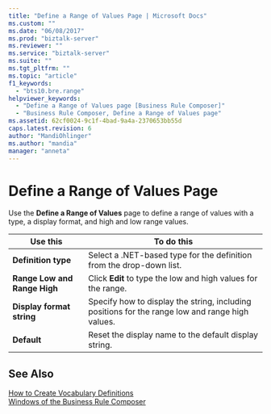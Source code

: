 ```yaml
---
title: "Define a Range of Values Page | Microsoft Docs"
ms.custom: ""
ms.date: "06/08/2017"
ms.prod: "biztalk-server"
ms.reviewer: ""
ms.service: "biztalk-server"
ms.suite: ""
ms.tgt_pltfrm: ""
ms.topic: "article"
f1_keywords: 
  - "bts10.bre.range"
helpviewer_keywords: 
  - "Define a Range of Values page [Business Rule Composer]"
  - "Business Rule Composer, Define a Range of Values page"
ms.assetid: 62cf0024-9c1f-4bad-9a4a-2370653bb55d
caps.latest.revision: 6
author: "MandiOhlinger"
ms.author: "mandia"
manager: "anneta"
---
```

# Define a Range of Values Page
Use the **Define a Range of Values** page to define a range of values with a type, a display format, and high and low range values.  
  
|Use this|To do this|  
|--------------|----------------|  
|**Definition type**|Select a .NET-based type for the definition from the drop-down list.|  
|**Range Low and Range High**|Click **Edit** to type the low and high values for the range.|  
|**Display format string**|Specify how to display the string, including positions for the range low and range high values.|  
|**Default**|Reset the display name to the default display string.|  
  
## See Also  
 [How to Create Vocabulary Definitions](../core/how-to-create-vocabulary-definitions.md)   
 [Windows of the Business Rule Composer](../core/windows-of-the-business-rule-composer.md)